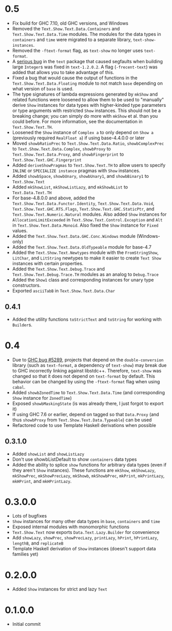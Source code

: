 # 0.5
* Fix build for GHC 7.10, old GHC versions, and Windows
* Removed the `Text.Show.Text.Data.Containers` and `Text.Show.Text.Data.Time` modules. The modules for the data types in `containers` and `time` were migrated to a separate library, `text-show-instances`.
* Removed the `-ftext-format` flag, as `text-show` no longer uses `text-format`.
* A [serious bug](https://github.com/bos/text/issues/99) in the `text` package that caused segfaults when building large `Integer`s was fixed in `text-1.2.0.2`. A flag (`-frecent-text`) was added that allows you to take advantage of this.
* Fixed a bug that would cause the output of functions in the `Text.Show.Text.Data.Floating` module to not match `base` depending on what version of `base` is used.
* The type signatures of lambda expressions generated by `mkShow` and related functions were loosened to allow them to be used to "manually" derive `Show` instances for data types with higher-kinded type parameters or type arguments with restricted `Show` instances. This should not be a breaking change; you can simply do more with `mkShow` et al. than you could before. For more information, see the documentation in `Text.Show.Text.TH`.
* Loosened the `Show` instance of `Complex a` to only depend on `Show a` (previously required `RealFloat a`) if using base-4.4.0.0 or later
* Moved `showbRatioPrec` to `Text.Show.Text.Data.Ratio`, `showbComplexPrec` to `Text.Show.Text.Data.Complex`, `showbProxy` to `Text.Show.Text.Data.Proxy`, and `showbFingerprint` to `Text.Show.Text.GHC.Fingerprint`
* Added `deriveShowPragmas` to `Text.Show.Text.TH` to allow users to specify `INLINE` or `SPECIALIZE instance` pragmas with `Show` instances.
* Added `showbSpace`, `showbUnary`, `showbUnary1`, and `showbBinary1` to `Text.Show.Text`
* Added `mkShowList`, `mkShowListLazy`, and `mkShowbList` to `Text.Data.Text.TH`
* For base-4.8.0.0 and above, added the `Text.Show.Text.Data.Functor.Identity`, `Text.Show.Text.Data.Void`, `Text.Show.Text.GHC.RTS.Flags`, `Text.Show.Text.GHC.StaticPtr`, and `Text.Show.Text.Numeric.Natural` modules. Also added `Show` instances for `AllocationLimitExceeded` in `Text.Show.Text.Control.Exception` and `Alt` in `Text.Show.Text.Data.Monoid`. Also fixed the `Show` instance for `Fixed` values.
* Added the `Text.Show.Text.Data.GHC.Conc.Windows` module (Windows-only)
* Added the `Text.Show.Text.Data.OldTypeable` module for base-4.7
* Added the `Text.Show.Text.Newtypes` module with the `FromStringShow`, `LitChar`, and `LitString` newtypes to make it easier to create `Text Show` instances with certain properties.
* Added the `Text.Show.Text.Debug.Trace` and `Text.Show.Text.Debug.Trace.TH` modules as an analog to `Debug.Trace`
* Added the `Show1` class and corresponding instances for unary type constructors.
* Exported `asciiTabB` in `Text.Show.Text.Data.Char`

## 0.4.1
* Added the utility functions `toStrictText` and `toString` for working with `Builder`s.

# 0.4
* Due to [GHC bug #5289](http://ghc.haskell.org/trac/ghc/ticket/5289), projects that depend on the `double-conversion` library (such as `text-format`, a dependency of `text-show`) may break due to GHC incorrectly linking against libstdc++. Therefore, `text-show` was changed so that it does not depend on `text-format` by default. This behavior can be changed by using the `-ftext-format` flag when using `cabal`.
* Added `showbZonedTime` to `Text.Show.Text.Data.Time` (and corresponding `Show` instance for `ZonedTime`)
* Exposed `showbMaskingState` (is was already there, I just forgot to export it)
* If using GHC 7.6 or earlier, depend on tagged so that `Data.Proxy` (and thus `showbProxy` from `Text.Show.Text.Data.Typeable`) can be used
* Refactored code to use Template Haskell derivations when possible

## 0.3.1.0
* Added `showList` and `showListLazy`
* Don't use showbListDefault to show `containers` data types
* Added the ability to splice `show` functions for arbitrary data types (even if they aren't `Show` instances). These functions are `mkShow`, `mkShowLazy`, `mkShowPrec`, `mkShowPrecLazy`, `mkShowb`, `mkShowbPrec`, `mkPrint`, `mkPrintLazy`, `mkHPrint`, and `mkHPrintLazy`.

# 0.3.0.0
* Lots of bugfixes
* `Show` instances for many other data types in `base`, `containers` and `time`
* Exposed internal modules with monomorphic functions
* `Text.Show.Text` now exports `Data.Text.Lazy.Builder` for convenience
* Add `showLazy`, `showPrec`, `showPrecLazy`, `printLazy`, `hPrint`, `hPrintLazy`, `lengthB`, and `replicateB`
* Template Haskell derivation of `Show` instances (doesn't support data families yet)

# 0.2.0.0
* Added `Show` instances for strict and lazy `Text`

# 0.1.0.0
* Initial commit
